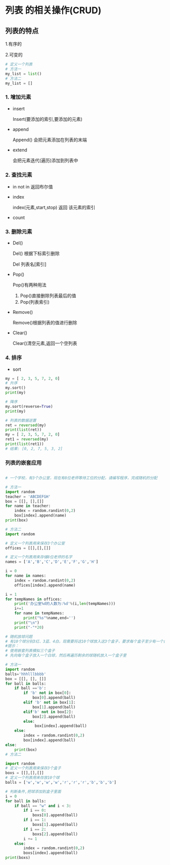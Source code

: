 # 列表 的相关操作(CRUD)

## 列表的特点

1.有序的

2.可变的

``` Python
# 定义一个列表
# 方法一
my_list = list()
# 方法二
my_list = []
```

### 1. 增加元素

- insert

    Insert(要添加的索引,要添加的元素)

- append

    Append() 会把元素添加在列表的末端

- extend

    会把元素迭代(遍历)添加到列表中

### 2. 查找元素

- in not in 返回布尔值
- index

    index(元素,start,stop) 返回 该元素的索引

- count

### 3. 删除元素

- Del()

    Del() 根据下标索引删除

    Del 列表名[索引]

- Pop()

    Pop()有两种用法

    1. Pop()直接删除列表最后的值
    2. Pop(列表索引)

- Remove()

    Remove()根据列表的值进行删除

- Clear()

    Clear()清空元素,返回一个空列表

### 4. 排序

- sort

``` python
my = [ 2, 3, 5, 7, 2, 0]
# 升序
my.sort()
print(my)

# 降序
my.sort(reverse=True)
print(my)

# 列表的数据逆置
ret = reversed(my)
print(list(ret))
my = [ 2, 3, 5, 7, 2, 0]
ret1 = reversed(my)
print(list(ret1))
# 结果: [0, 2, 7, 5, 3, 2]
```

### 列表的嵌套应用

``` Python

# 一个学校，有3个办公室，现在有8位老师等待工位的分配，请编写程序，完成随机的分配

# 方法一
import random
teacher = 'ABCDEFGH'
box = [[], [],[]]
for name in teacher:
    index = random.randint(0,2)
    box[index].append(name)
print(box)

# 方法二
import random

# 定义一个列表用来保存3个办公室
offices = [[],[],[]]

# 定义一个列表用来存储8位老师的名字
names = ['A','B','C','D','E','F','G','H']

i = 0
for name in names:
    index = random.randint(0,2)
    offices[index].append(name)

i = 1
for tempNames in offices:
    print('办公室%d的人数为:%d'%(i,len(tempNames)))
    i+=1
    for name in tempNames:
        print("%s"%name,end='')
    print("\n")
    print("-"*20)

# 随机放球问题
# 有10个球分别3红、3蓝、4白，现需要将这10个球放入这3个盒子，要求每个盒子至少有一个白球，请用程序实现
#提示：
# 使用嵌套列表模拟三个盒子
# 先向每个盒子放入一个白球，然后再遍历剩余的球随机放入一个盒子里

# 方法一
import random
balls='hhhlllbbbb'
box = [[], [], []]
for ball in balls:
    if ball =='b':
        if 'b' not in box[0]:
            box[0].append(ball)
        elif 'b' not in box[1]:
            box[1].append(ball)
        elif'b' not in box[2]:
            box[2].append(ball)
        else:
             box[index].append(ball)
    else:
        index = random.randint(0,2)
        box[index].append(ball)
else:
    print(box)
# 方法二

import random
# 定义一个列表用来保存3个盒子
boxs = [[],[],[]]
# 定义一个列表用来存放10个球
balls = ['w','w','w','w','r','r','r','b','b','b']

# 判断条件,把球添加到盒子里面
i = 0
for ball in balls:
    if ball == "w" and i < 3:
        if i == 0:
            boxs[0].append(ball)
        if i == 1:
            boxs[1].append(ball)
        if i == 2:
            boxs[2].append(ball)
        i += 1
    else:
        index = random.randint(0,2)
        boxs[index].append(ball)
print(boxs)

```